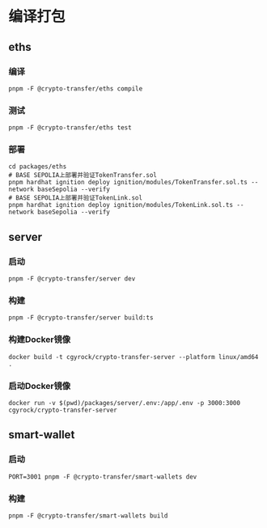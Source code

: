 # 编译打包
## eths
### 编译
```
pnpm -F @crypto-transfer/eths compile
```
### 测试
```
pnpm -F @crypto-transfer/eths test
```
### 部署
```
cd packages/eths
# BASE SEPOLIA上部署并验证TokenTransfer.sol
pnpm hardhat ignition deploy ignition/modules/TokenTransfer.sol.ts --network baseSepolia --verify
# BASE SEPOLIA上部署并验证TokenLink.sol
pnpm hardhat ignition deploy ignition/modules/TokenLink.sol.ts --network baseSepolia --verify
```

## server
### 启动
```
pnpm -F @crypto-transfer/server dev
```
### 构建
```
pnpm -F @crypto-transfer/server build:ts
```
### 构建Docker镜像
```
docker build -t cgyrock/crypto-transfer-server --platform linux/amd64 .
```
### 启动Docker镜像
```
docker run -v $(pwd)/packages/server/.env:/app/.env -p 3000:3000 cgyrock/crypto-transfer-server
```

## smart-wallet
### 启动
```
PORT=3001 pnpm -F @crypto-transfer/smart-wallets dev
```
### 构建
```
pnpm -F @crypto-transfer/smart-wallets build
```